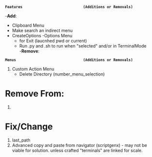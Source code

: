
**`Features                            (Additions or Removals)`**

-**Add**:
  - Clipboard Menu
  - Make search an indirect menu
  - CreateOptions
    -Options Menu
      - for Exit (laucnhed pwd or current)
      - Run .py and .sh to run when "selected" and/or in TerminalMode    
-**Remove**:

**`Menus                               (Additions or Removals)`**
1. Custom Action Menu
      - Delete Directory (number_menu_selection)

# Remove From:
1.

# Fix/Change
1. last_path
2. Advanced copy and paste from navigator (scriptgenx) - may not be viable for solution.  unless crafted "terminals" are linked for scale. 
